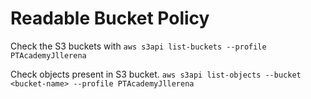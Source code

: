# Readable Bucket Policy

Check the S3 buckets with `aws s3api list-buckets --profile PTAcademyJllerena`


Check objects present in S3 bucket. `aws s3api list-objects --bucket <bucket-name> --profile PTAcademyJllerena`



